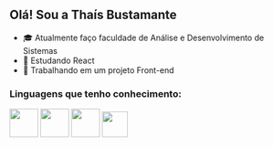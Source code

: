 ## Olá! Sou a Thaís Bustamante

- 🎓 Atualmente faço faculdade de Análise e Desenvolvimento de Sistemas 
- 📖 Estudando React  
- 💼 Trabalhando em um projeto Front-end

### Linguagens que tenho conhecimento:

<div id="icons" style="display: inine-block;">
  <img height="50em" src="https://upload.wikimedia.org/wikipedia/commons/thumb/6/61/HTML5_logo_and_wordmark.svg/1200px-HTML5_logo_and_wordmark.svg.png">
  <img height="50em" src="https://upload.wikimedia.org/wikipedia/commons/thumb/d/d5/CSS3_logo_and_wordmark.svg/1200px-CSS3_logo_and_wordmark.svg.png"> 
  <img height="50em" src="https://dicasdejavascript.com.br/images/logo-javascript.png">
  <img height="45em" src="https://upload.wikimedia.org/wikipedia/commons/thumb/c/c3/Python-logo-notext.svg/800px-Python-logo-notext.svg.png"> 
</div>
